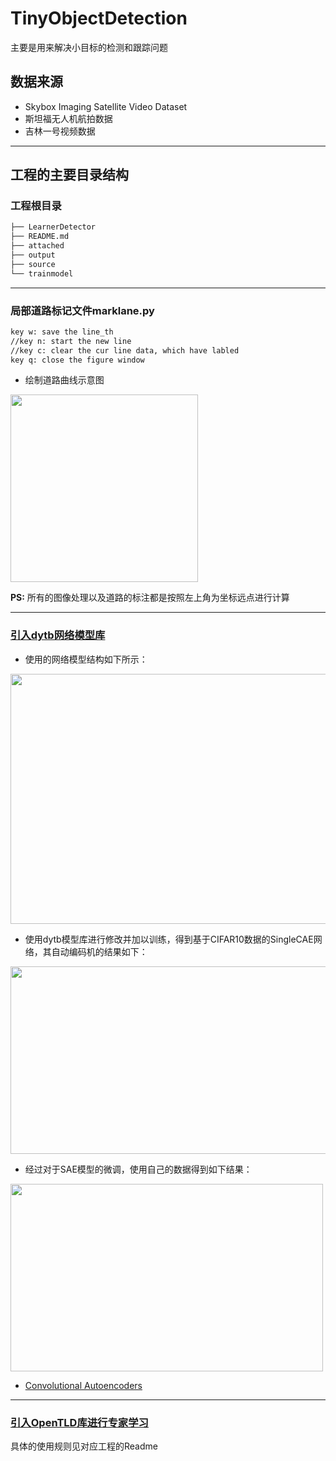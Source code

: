 # TinyObjectDetection
主要是用来解决小目标的检测和跟踪问题

## 数据来源
- Skybox Imaging Satellite Video Dataset 
- 斯坦福无人机航拍数据
- 吉林一号视频数据

---

## 工程的主要目录结构
### 工程根目录
```bash
├── LearnerDetector
├── README.md
├── attached
├── output
├── source
└── trainmodel
```

---

### 局部道路标记文件marklane.py
```bash
key w: save the line_th
//key n: start the new line
//key c: clear the cur line data, which have labled
key q: close the figure window
```

- 绘制道路曲线示意图

<img src="https://github.com/liuguiyangnwpu/TinyObjectDetection/blob/master/attached/drawLine.png" width="300" height="300"/>

**PS:**
所有的图像处理以及道路的标注都是按照左上角为坐标远点进行计算

---

### [引入dytb网络模型库](https://github.com/galeone/dynamic-training-bench)
- 使用的网络模型结构如下所示：

<img src="https://github.com/liuguiyangnwpu/TinyObjectDetection/blob/master/attached/SAEModel.png" width="600" height="400"/>

- 使用dytb模型库进行修改并加以训练，得到基于CIFAR10数据的SingleCAE网络，其自动编码机的结果如下：

<img src="https://github.com/liuguiyangnwpu/TinyObjectDetection/blob/master/attached/CIFAR10train.png" width="600" height="300"/>

- 经过对于SAE模型的微调，使用自己的数据得到如下结果：

<img src="https://github.com/liuguiyangnwpu/TinyObjectDetection/blob/master/attached/airplane.png" width="500" height="300"/>

- [Convolutional Autoencoders](https://pgaleone.eu/neural-networks/2016/11/24/convolutional-autoencoders/)
---

### [引入OpenTLD库进行专家学习](https://github.com/liuguiyangnwpu/LearnerDetector)
具体的使用规则见对应工程的Readme